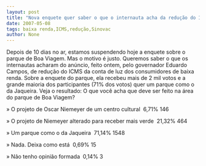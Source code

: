 ```yaml
---
layout: post
title: "Nova enquete quer saber o que o internauta acha da redução do ICMS da luz para a baixa renda"
date: 2007-05-08
tags: baixa renda,ICMS,redução,Sinovac
author: None
---
```

Depois de 10 dias no ar, estamos suspendendo hoje a enquete sobre o parque de Boa Viagem. 
Mas o motivo é justo. Queremos saber o que os internautas acharam do anúncio, feito ontem, pelo governador Eduardo Campos, de redução do ICMS da conta de luz dos consumidores de baixa renda.
Sobre a enquete do parque, ela recebeu mais de 2 mil votos e a grande maioria dos participantes&nbsp;(71% dos votos) quer um parque como o da Jaqueira. Veja o resultado:
O que você acha que deve ser feito na área do parque de Boa Viagem?



» O projeto de Oscar Niemeyer de um centro cultural&nbsp;
6,71%
146

» O projeto de Niemeyer alterado para receber mais verde&nbsp;
21,32%
464

» Um parque como o da Jaqueira&nbsp;
71,14%
1548

» Nada. Deixa como está&nbsp;
0,69%
15

» Não tenho opinião formada&nbsp;
0,14%
3 